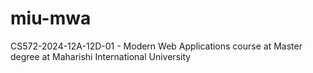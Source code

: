 # miu-mwa
CS572-2024-12A-12D-01 - Modern Web Applications course at Master degree at Maharishi International University
